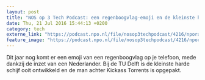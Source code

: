 ```yaml
---
layout: post
title: "NOS op 3 Tech Podcast: een regenboogvlag-emoji en de kleinste harde schijf ooit"
date: Thu, 21 Jul 2016 15:44:13 +0200
category: tech
externe_link: "https://podcast.npo.nl/file/nosop3techpodcast/4216/nporadio1_nosop3techpodcast_20160721_nos-op-3-tech-podcast-een-regenboogvlag-emoji-en-de-kleinste-harde-schijf-ooit.mp3"
feature_image: "https://podcast.npo.nl/file/nosop3techpodcast/4216/nporadio1_nosop3techpodcast_20160721_nos-op-3-tech-podcast-een-regenboogvlag-emoji-en-de-kleinste-harde-schijf-ooit.mp3"
---
```


Dit jaar nog komt er een emoji van een regenboogvlag op je telefoon, mede dankzij de inzet van een Nederlander. Bij de TU Delft is de kleinste harde schijf ooit ontwikkeld en de man achter Kickass Torrents is opgepakt.<img src="http://feeds.feedburner.com/~r/nosop3-tech-podcast/~4/wjz2rMEC504" height="1" width="1" alt=""/>
